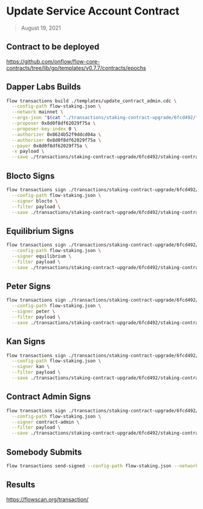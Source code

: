 # Update Service Account Contract

> August 19, 2021

## Contract to be deployed

https://github.com/onflow/flow-core-contracts/tree/lib/go/templates/v0.7.7/contracts/epochs

## Dapper Labs Builds

```sh
flow transactions build ./templates/update_contract_admin.cdc \
  --config-path flow-staking.json \
  --network mainnet \
  --args-json "$(cat "./transactions/staking-contract-upgrade/6fcd492/flow-id-table-staking-arguments.json")" \
  --proposer 0x8d0f8df62029f75a \
  --proposer-key-index 0 \
  --authorizer 0x8624b52f9ddcd04a \
  --authorizer 0x8d0f8df62029f75a \
  --payer 0x8d0f8df62029f75a \
  -x payload \
  --save ./transactions/staking-contract-upgrade/6fcd492/staking-contract-upgrade-6fcd492-unsigned.rlp
```

## Blocto Signs

```sh
flow transactions sign ./transactions/staking-contract-upgrade/6fcd492/staking-contract-upgrade-6fcd492-unsigned.rlp \
  --config-path flow-staking.json \
  --signer blocto \
  --filter payload \
  --save ./transactions/staking-contract-upgrade/6fcd492/staking-contract-upgrade-6fcd492-sig-1.rlp
```

## Equilibrium Signs

```sh
flow transactions sign ./transactions/staking-contract-upgrade/6fcd492/staking-contract-upgrade-6fcd492-sig-1.rlp \
  --config-path flow-staking.json \
  --signer equilibrium \
  --filter payload \
  --save ./transactions/staking-contract-upgrade/6fcd492/staking-contract-upgrade-6fcd492-sig-2.rlp
```

## Peter Signs

```sh
flow transactions sign ./transactions/staking-contract-upgrade/6fcd492/staking-contract-upgrade-6fcd492-sig-2.rlp \
  --config-path flow-staking.json \
  --signer peter \
  --filter payload \
  --save ./transactions/staking-contract-upgrade/6fcd492/staking-contract-upgrade-6fcd492-sig-3.rlp
```

## Kan Signs

```sh
flow transactions sign ./transactions/staking-contract-upgrade/6fcd492/staking-contract-upgrade-6fcd492-sig-3.rlp \
  --config-path flow-staking.json \
  --signer kan \
  --filter payload \
  --save ./transactions/staking-contract-upgrade/6fcd492/staking-contract-upgrade-6fcd492-sig-4.rlp
```

## Contract Admin Signs

```sh
flow transactions sign ./transactions/staking-contract-upgrade/6fcd492/staking-contract-upgrade-6fcd492-sig-4.rlp \
  --config-path flow-staking.json \
  --signer contract-admin \
  --filter payload \
  --save ./transactions/staking-contract-upgrade/6fcd492/staking-contract-upgrade-6fcd492-sig-complete.rlp
```

## Somebody Submits

```sh
flow transactions send-signed --config-path flow-staking.json --network mainnet ./transactions/staking-contract-upgrade/6fcd492/staking-contract-upgrade-6fcd492-sig-complete.rlp
```

## Results

https://flowscan.org/transaction/
